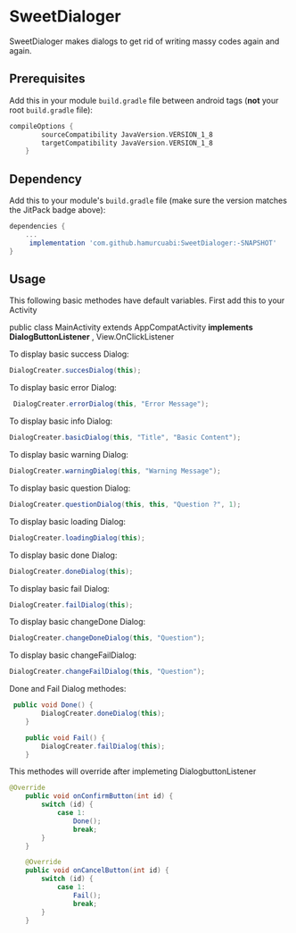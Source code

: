 # SweetDialoger
	
SweetDialoger makes dialogs to get rid of writing massy codes again and again.

## Prerequisites

Add this in your module `build.gradle` file between android tags (**not** your root `build.gradle` file):

```gradle
compileOptions {
        sourceCompatibility JavaVersion.VERSION_1_8
        targetCompatibility JavaVersion.VERSION_1_8
    }

```

## Dependency

Add this to your module's `build.gradle` file (make sure the version matches the JitPack badge above):

```gradle
dependencies {
	...
	 implementation 'com.github.hamurcuabi:SweetDialoger:-SNAPSHOT'
}
```
## Usage
This following basic methodes have default variables. First add this to your Activity

public class MainActivity extends AppCompatActivity **implements DialogButtonListener** , View.OnClickListener


To display basic success Dialog:

``` java
DialogCreater.succesDialog(this);
```
To display basic error Dialog:

``` java
 DialogCreater.errorDialog(this, "Error Message");
```
To display basic info Dialog:

``` java
DialogCreater.basicDialog(this, "Title", "Basic Content");
```
To display basic warning Dialog:

``` java
DialogCreater.warningDialog(this, "Warning Message");
```

To display basic question Dialog:

``` java
DialogCreater.questionDialog(this, this, "Question ?", 1);
```
To display basic loading Dialog:

``` java
DialogCreater.loadingDialog(this);
```
To display basic done Dialog:

``` java
DialogCreater.doneDialog(this);
```
To display basic fail Dialog:

``` java
DialogCreater.failDialog(this);
```
To display basic changeDone Dialog:

``` java
DialogCreater.changeDoneDialog(this, "Question");
```
To display basic changeFailDialog:

``` java
DialogCreater.changeFailDialog(this, "Question");
```
Done and Fail Dialog methodes:
``` java
 public void Done() {
        DialogCreater.doneDialog(this);
    }

    public void Fail() {
        DialogCreater.failDialog(this);
    }

```

This methodes will override after implemeting DialogbuttonListener
``` java
@Override
    public void onConfirmButton(int id) {
        switch (id) {
            case 1:
                Done();
                break;
        }
    }

    @Override
    public void onCancelButton(int id) {
        switch (id) {
            case 1:
                Fail();
                break;
        }
    }
```


